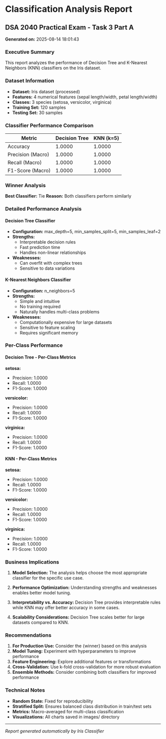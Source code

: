 
# Classification Analysis Report
## DSA 2040 Practical Exam - Task 3 Part A

**Generated on:** 2025-08-14 18:01:43

### Executive Summary
This report analyzes the performance of Decision Tree and K-Nearest Neighbors (KNN) classifiers on the Iris dataset.

### Dataset Information
- **Dataset:** Iris dataset (processed)
- **Features:** 4 numerical features (sepal length/width, petal length/width)
- **Classes:** 3 species (setosa, versicolor, virginica)
- **Training Set:** 120 samples
- **Testing Set:** 30 samples

### Classifier Performance Comparison

| Metric | Decision Tree | KNN (k=5) |
|--------|---------------|------------|
| Accuracy | 1.0000 | 1.0000 |
| Precision (Macro) | 1.0000 | 1.0000 |
| Recall (Macro) | 1.0000 | 1.0000 |
| F1-Score (Macro) | 1.0000 | 1.0000 |


### Winner Analysis
**Best Classifier:** Tie
**Reason:** Both classifiers perform similarly

### Detailed Performance Analysis

#### Decision Tree Classifier
- **Configuration:** max_depth=5, min_samples_split=5, min_samples_leaf=2
- **Strengths:** 
  - Interpretable decision rules
  - Fast prediction time
  - Handles non-linear relationships
- **Weaknesses:**
  - Can overfit with complex trees
  - Sensitive to data variations

#### K-Nearest Neighbors Classifier
- **Configuration:** n_neighbors=5
- **Strengths:**
  - Simple and intuitive
  - No training required
  - Naturally handles multi-class problems
- **Weaknesses:**
  - Computationally expensive for large datasets
  - Sensitive to feature scaling
  - Requires significant memory

### Per-Class Performance

#### Decision Tree - Per-Class Metrics

**setosa:**
- Precision: 1.0000
- Recall: 1.0000
- F1-Score: 1.0000

**versicolor:**
- Precision: 1.0000
- Recall: 1.0000
- F1-Score: 1.0000

**virginica:**
- Precision: 1.0000
- Recall: 1.0000
- F1-Score: 1.0000

#### KNN - Per-Class Metrics

**setosa:**
- Precision: 1.0000
- Recall: 1.0000
- F1-Score: 1.0000

**versicolor:**
- Precision: 1.0000
- Recall: 1.0000
- F1-Score: 1.0000

**virginica:**
- Precision: 1.0000
- Recall: 1.0000
- F1-Score: 1.0000

### Business Implications

1. **Model Selection:** The analysis helps choose the most appropriate classifier for the specific use case.

2. **Performance Optimization:** Understanding strengths and weaknesses enables better model tuning.

3. **Interpretability vs. Accuracy:** Decision Tree provides interpretable rules while KNN may offer better accuracy in some cases.

4. **Scalability Considerations:** Decision Tree scales better for large datasets compared to KNN.

### Recommendations

1. **For Production Use:** Consider the {winner} based on this analysis
2. **Model Tuning:** Experiment with hyperparameters to improve performance
3. **Feature Engineering:** Explore additional features or transformations
4. **Cross-Validation:** Use k-fold cross-validation for more robust evaluation
5. **Ensemble Methods:** Consider combining both classifiers for improved performance

### Technical Notes

- **Random State:** Fixed for reproducibility
- **Stratified Split:** Ensures balanced class distribution in train/test sets
- **Metrics:** Macro-averaged for multi-class classification
- **Visualizations:** All charts saved in images/ directory

---
*Report generated automatically by Iris Classifier*
